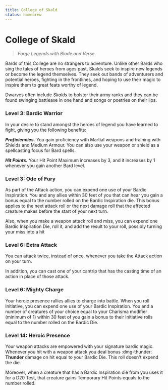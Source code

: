 ```yaml
---
title: College of Skald
status: homebrew
---
```


# College of Skald

> *Forge Legends with Blade and Verse*

Bards of this College are no strangers to adventure. Unlike other Bards who sing the tales of heroes from ages past, Skalds seek to inspire new legends or become the legend themselves. They seek out bands of adventurers and potential heroes, fighting in the frontlines, and hoping to use their magic to inspire them to great feats worthy of legend.

Dwarves often include *Skalds* to bolster their army ranks and they can be found swinging battleaxe in one hand and songs or poetries on their lips.


### Level 3: Bardic Warrior

In your desire to stand amongst the heroes of legend you have learned to fight, giving you the following benefits:

***Proficiencies.*** You gain proficiency with Martial weapons and training with Shields and Medium Armour. You can also use your weapon or shield as a spellcasting focus for Bard spells.

***Hit Points.*** Your Hit Point Maximum increases by 3, and it increases by 1 whenever you gain another Bard level.

### Level 3: Ode of Fury

As part of the Attack action, you can expend one use of your Bardic Inspiration. You and any allies within 30 feet of you that can hear you gain a bonus equal to the number rolled on the Bardic Inspiration die. This bonus applies to the next attack roll or the next damage roll that the affected creature makes before the start of your next turn.

Also, when you make a weapon attack roll and miss, you can expend one Bardic Inspiration Die, roll it, and add the result to your roll, possibly turning your miss into a hit

### Level 6: Extra Attack

You can attack twice, instead of once, whenever you take the Attack action on your turn.

In addition, you can cast one of your cantrip that has the casting time of an action in place of those attack.

### Level 6: Mighty Charge

Your heroic presence rallies allies to charge into battle. When you roll Initiative, you can expend one use of your Bardic Inspiration. You and a number of creatures of your choice equal to your Charisma modifier (minimum of 1) within 30 feet of you gain a bonus to their Initiative rolls equal to the number rolled on the Bardic Die.

### Level 14: Heroic Presence

Your weapon attacks are empowered with your signature bardic magic. Whenever you hit with a weapon attack you deal bonus :dmg-thunder: **Thunder** damage on hit equal to your Bardic Die. This roll doesn't expend the die.

Moreover, when a creature that has a Bardic Inspiration die from you uses it for a D20 Test, that creature gains Temporary Hit Points equals to the number rolled.